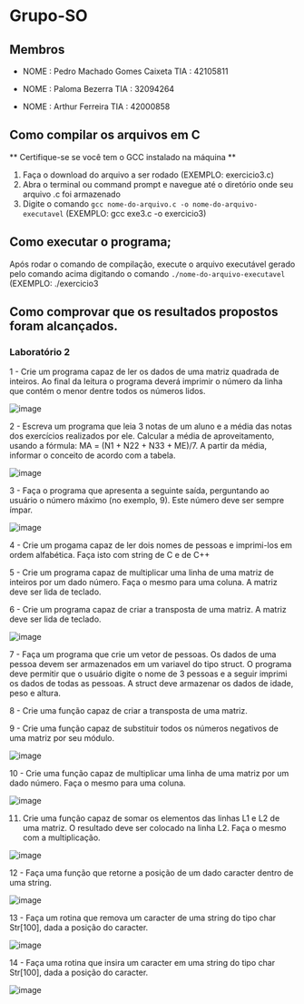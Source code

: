 # Grupo-SO
## Membros

* NOME : Pedro Machado Gomes Caixeta TIA  : 42105811

* NOME : Paloma Bezerra TIA  : 32094264

* NOME : Arthur Ferreira TIA  : 42000858

## Como compilar os arquivos em C
** Certifique-se se você tem o GCC instalado na máquina **
1. Faça o download do arquivo a ser rodado (EXEMPLO: exercicio3.c)
2. Abra o terminal ou command prompt e navegue até o diretório onde seu arquivo .c foi armazenado
3. Digite o comando `gcc nome-do-arquivo.c -o nome-do-arquivo-executavel` (EXEMPLO: gcc exe3.c -o exercicio3)

## Como executar o programa;

Após rodar o comando de compilação, execute o arquivo executável gerado pelo comando acima digitando o comando `./nome-do-arquivo-executavel` (EXEMPLO: ./exercicio3

## Como comprovar que os resultados propostos foram alcançados.

### Laboratório 2

1 - Crie um programa capaz de ler os dados de uma matriz quadrada de inteiros. Ao final da leitura o programa deverá imprimir o número da linha que contém o menor dentre todos os números lidos.

![image](https://user-images.githubusercontent.com/60986916/220838930-cd9346e2-3e9a-418d-b28e-46e616f4f24a.png)

2 - Escreva um programa que leia 3 notas de um aluno e a média das notas dos exercícios realizados por ele. Calcular a média de aproveitamento, usando a fórmula: MA = (N1 + N22 + N33 + ME)/7. A partir da média, informar o conceito de acordo com a tabela.

![image](https://user-images.githubusercontent.com/60986916/220839601-0a426098-5f61-4884-9b42-4ceadf863e29.png)

3 - Faça o programa que apresenta a seguinte saída, perguntando ao usuário o número máximo (no exemplo, 9). Este número deve ser sempre ímpar.

![image](https://user-images.githubusercontent.com/60986916/220840008-dc0e4b56-884f-42c6-a872-3f2468c961e3.png)

4 - Crie um progama capaz de ler dois nomes de pessoas e imprimi-los em ordem alfabética. Faça isto com string de C e de C++

5 - Crie um programa capaz de multiplicar uma linha de uma matriz de inteiros por um dado número. Faça o mesmo para uma coluna. A matriz deve ser lida de teclado.

6 - Crie um programa capaz de criar a transposta de uma matriz. A matriz deve ser lida de teclado.

![image](https://user-images.githubusercontent.com/60986916/220841237-d2e0b9a6-6b7b-4091-a83d-85c725103517.png)

7 - Faça um programa que crie um vetor de pessoas. Os dados de uma pessoa devem ser armazenados em um variavel do tipo struct. O programa deve permitir que o usuário digite o nome de 3 pessoas e a seguir imprimi os dados de todas as pessoas. A struct deve armazenar os dados de idade, peso e altura.

8 - Crie uma função capaz de criar a transposta de uma matriz.

9 - Crie uma função capaz de substituir todos os números negativos de uma matriz por seu módulo.

![image](https://user-images.githubusercontent.com/60986916/220841601-56304036-28fc-4258-9240-6ec5eeca438e.png)

10 - Crie uma função capaz de multiplicar uma linha de uma matriz por um dado número. Faça o mesmo para uma coluna.

![image](https://user-images.githubusercontent.com/60986916/220841764-c729ac6c-0c31-41ea-8abc-916d5d0dafba.png)

11. Crie uma função capaz de somar os elementos das linhas L1 e L2 de uma matriz. O resultado deve ser colocado na linha L2. Faça o mesmo com a multiplicação.

![image](https://user-images.githubusercontent.com/60986916/220842061-b54cdeab-b572-4675-9f7b-e9b908bccf64.png)

12 - Faça uma função que retorne a posição de um dado caracter dentro de uma string.

![image](https://user-images.githubusercontent.com/60986916/220842233-4acc8f19-b7cd-424c-aa06-9ecfcc1ada12.png)

13 - Faça um rotina que remova um caracter de uma string do tipo char Str[100], dada a posição do caracter.

![image](https://user-images.githubusercontent.com/60986916/220842375-dab87d45-175f-4600-9367-b3e0670fbdcd.png)

14 - Faça uma rotina que insira um caracter em uma string do tipo char Str[100], dada a posição do caracter.

![image](https://user-images.githubusercontent.com/60986916/220842567-a9a45c03-2e21-4a44-b52d-bd000bff88bf.png)
